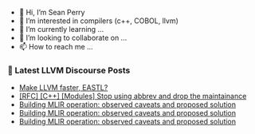 - 👋 Hi, I’m Sean Perry
- 👀 I’m interested in compilers (c++, COBOL, llvm)
- 🌱 I’m currently learning ...
- 💞️ I’m looking to collaborate on ...
- 📫 How to reach me ...

<!---
s66perry/s66perry is a ✨ special ✨ repository because its `README.md` (this file) appears on your GitHub profile.
You can click the Preview link to take a look at your changes.
--->
### 📕 Latest LLVM Discourse Posts

<!-- DISCOURSE-LLVM:START -->
- [Make LLVM faster, EASTL?](https://discourse.llvm.org/t/make-llvm-faster-eastl/87203#post_3)
- [[RFC] [C++] [Modules] Stop using abbrev and drop the maintainance](https://discourse.llvm.org/t/rfc-c-modules-stop-using-abbrev-and-drop-the-maintainance/87063?page=2#post_22)
- [Building MLIR operation: observed caveats and proposed solution](https://discourse.llvm.org/t/building-mlir-operation-observed-caveats-and-proposed-solution/87204#post_3)
- [Building MLIR operation: observed caveats and proposed solution](https://discourse.llvm.org/t/building-mlir-operation-observed-caveats-and-proposed-solution/87204#post_2)
- [Building MLIR operation: observed caveats and proposed solution](https://discourse.llvm.org/t/building-mlir-operation-observed-caveats-and-proposed-solution/87204#post_1)
<!-- DISCOURSE-LLVM:END -->
